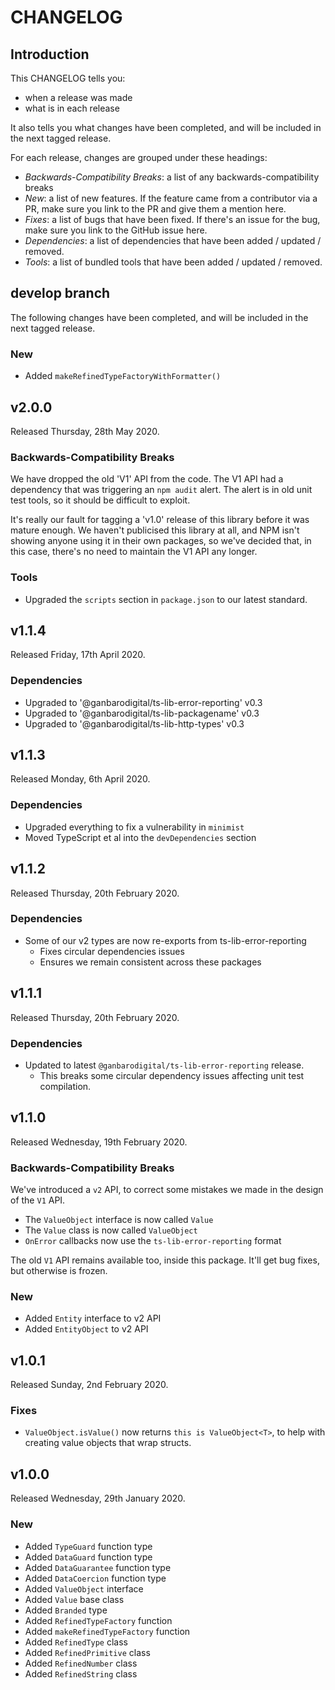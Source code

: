 # CHANGELOG

## Introduction

This CHANGELOG tells you:

* when a release was made
* what is in each release

It also tells you what changes have been completed, and will be included in the next tagged release.

For each release, changes are grouped under these headings:

* _Backwards-Compatibility Breaks_: a list of any backwards-compatibility breaks
* _New_: a list of new features. If the feature came from a contributor via a PR, make sure you link to the PR and give them a mention here.
* _Fixes_: a list of bugs that have been fixed. If there's an issue for the bug, make sure you link to the GitHub issue here.
* _Dependencies_: a list of dependencies that have been added / updated / removed.
* _Tools_: a list of bundled tools that have been added / updated / removed.

## develop branch

The following changes have been completed, and will be included in the next tagged release.

### New

* Added `makeRefinedTypeFactoryWithFormatter()`

## v2.0.0

Released Thursday, 28th May 2020.

### Backwards-Compatibility Breaks

We have dropped the old 'V1' API from the code. The V1 API had a dependency that was triggering an `npm audit` alert. The alert is in old unit test tools, so it should be difficult to exploit.

It's really our fault for tagging a 'v1.0' release of this library before it was mature enough. We haven't publicised this library at all, and NPM isn't showing anyone using it in their own packages, so we've decided that, in this case, there's no need to maintain the V1 API any longer.

### Tools

* Upgraded the `scripts` section in `package.json` to our latest standard.

## v1.1.4

Released Friday, 17th April 2020.

### Dependencies

* Upgraded to '@ganbarodigital/ts-lib-error-reporting' v0.3
* Upgraded to '@ganbarodigital/ts-lib-packagename' v0.3
* Upgraded to '@ganbarodigital/ts-lib-http-types' v0.3

## v1.1.3

Released Monday, 6th April 2020.

### Dependencies

* Upgraded everything to fix a vulnerability in `minimist`
* Moved TypeScript et al into the `devDependencies` section

## v1.1.2

Released Thursday, 20th February 2020.

### Dependencies

* Some of our v2 types are now re-exports from ts-lib-error-reporting
  - Fixes circular dependencies issues
  - Ensures we remain consistent across these packages

## v1.1.1

Released Thursday, 20th February 2020.

### Dependencies

* Updated to latest `@ganbarodigital/ts-lib-error-reporting` release.
  - This breaks some circular dependency issues affecting unit test compilation.

## v1.1.0

Released Wednesday, 19th February 2020.

### Backwards-Compatibility Breaks

We've introduced a `v2` API, to correct some mistakes we made in the design of the `V1` API.

* The `ValueObject` interface is now called `Value`
* The `Value` class is now called `ValueObject`
* `OnError` callbacks now use the `ts-lib-error-reporting` format

The old `V1` API remains available too, inside this package. It'll get bug fixes, but otherwise is frozen.

### New

* Added `Entity` interface to v2 API
* Added `EntityObject` to v2 API

## v1.0.1

Released Sunday, 2nd February 2020.

### Fixes

* `ValueObject.isValue()` now returns `this is ValueObject<T>`, to help with creating value objects that wrap structs.

## v1.0.0

Released Wednesday, 29th January 2020.

### New

* Added `TypeGuard` function type
* Added `DataGuard` function type
* Added `DataGuarantee` function type
* Added `DataCoercion` function type
* Added `ValueObject` interface
* Added `Value` base class
* Added `Branded` type
* Added `RefinedTypeFactory` function
* Added `makeRefinedTypeFactory` function
* Added `RefinedType` class
* Added `RefinedPrimitive` class
* Added `RefinedNumber` class
* Added `RefinedString` class
